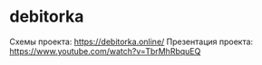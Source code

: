 # debitorka
Схемы проекта: https://debitorka.online/
Презентация проекта: https://www.youtube.com/watch?v=TbrMhRbquEQ
